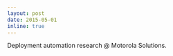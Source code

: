 ```yaml
---
layout: post
date: 2015-05-01
inline: true
---
```


Deployment automation research @ Motorola Solutions.
